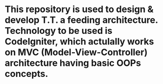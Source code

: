 This repository is used to design & develop T.T. a feeding architecture. Technology to be used is CodeIgniter, which actulally works on MVC (Model-View-Controller) architecture having basic OOPs concepts.
==
